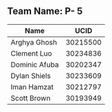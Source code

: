 ## Team Name: P- 5
| Name | UCID |
| --- | --- |
| Arghya Ghosh | 30215500 |
| Clement Luo | 30234836 |
| Dominic Afuba | 30202347 |
| Dylan Shiels | 30233609 |
| Iman Hamzat | 30212797 |
| Scott Brown | 30193949 |
